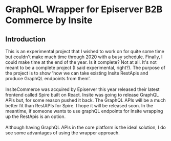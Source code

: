 # GraphQL Wrapper for Episerver B2B Commerce by Insite

## Introduction
This is an experimental project that I wished to work on for quite some time but couldn't make much time through 2020 with a busy schedule. Finally, I could make time at the end of the year. Is it complete? Not at all. It's not meant to be a complete project (I said experimental, right?). The purpose of the project is to show 'how we can take existing Insite RestApis and produce GraphQL endpoints from them'.\
\
InsiteCommerce was acquired by Episerver this year released their latest frontend called Spire built on React. Insite was going to release GraphQL APIs but, for some reason pushed it back. The GraphQL APIs will be a much better fit than RestAPIs for Spire. I hope it will be released soon. In the meantime, if someone wants to use graphQL endpoints for Insite wrapping up the RestApis is an option.\
\
Although having GraphQL APIs in the core platform is the ideal solution, I do see some advantages of using the wrapper approach.
